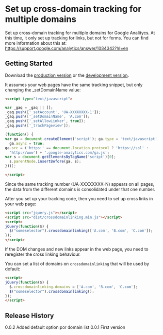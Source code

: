 # Set up cross-domain tracking for multiple domains

Set up cross-domain tracking for multiple domains for Google Analitycs.
At this time, it only set up tracking for links, but not for forms.
You can find more information about this at: https://support.google.com/analytics/answer/1034342?hl=en

## Getting Started

Download the [production version][min] or the [development version][max].

[min]: https://raw.github.com/gonzaloruizdevilla/jquery-crossdomainlinking/master/dist/jquery.crossdomainlinking.min.js
[max]: https://raw.github.com/gonzaloruizdevilla/jquery-crossdomainlinking/master/dist/jquery.crossdomainlinking.js

It assumes your web pages have the same tracking snippet, but only changing the _setDomainName value:

```html
<script type="text/javascript">

var _gaq = _gaq || [];
_gaq.push(['_setAccount', 'UA-XXXXXXXX-1']);
_gaq.push(['_setDomainName', 'A.com']);
_gaq.push(['_setAllowLinker', true]);
_gaq.push(['_trackPageview']);

(function() {
var ga = document.createElement('script'); ga.type = 'text/javascript';
  ga.async = true;
ga.src = ('https:' == document.location.protocol ? 'https://ssl' :
  'http://www') + '.google-analytics.com/ga.js';
var s = document.getElementsByTagName('script')[0];
  s.parentNode.insertBefore(ga, s);
})();

</script>
```
Since the same tracking number (UA-XXXXXXXX-N) appears on all pages, the data from the different domains is consolidated under that one number.

After you set up your tracking code, then you need to set up cross links in your web page:

```html
<script src="jquery.js"></script>
<script src="dist/crossdomainlinking.min.js"></script>
<script>
jQuery(function($) {
  $("someselector").crossdomainlinking(['A.com', 'B.com', 'C.com']);
});
</script>
```

If the DOM changes and new links appear in the web page, you need to reregister the cross linking behaviour.

You can set a list of domains on `crossdomainlinking` that will be used by default:

```html
<script>
jQuery(function($) {
  $.crossdomainlinking.domains = ['A.com', 'B.com', 'C.com'];
  $("someselector").crossdomainlinking();
});
</script>
```

## Release History
0.0.2 Added default option por domain list
0.0.1 First version
